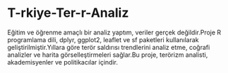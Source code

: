 # T-rkiye-Ter-r-Analiz
Eğitim ve öğrenme amaçlı bir analiz yaptım, veriler gerçek değildir.Proje R programlama dili, dplyr, ggplot2, leaflet ve sf paketleri kullanılarak geliştirilmiştir.Yıllara göre terör saldırısı trendlerini analiz etme, coğrafi analizler ve harita görselleştirmeleri sağlar.Bu proje, terörizm analisti, akademisyenler ve politikacılar içindir.
